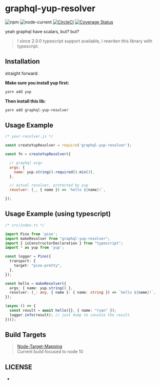 # graphql-yup-resolver

![npm](https://img.shields.io/npm/v/graphql-yup-resolver)  ![node-current](https://img.shields.io/node/v/graphql-yup-resolver)  [![CircleCI](https://dl.circleci.com/status-badge/img/gh/ryanhs/graphql-yup-resolver/tree/master.svg?style=shield)](https://dl.circleci.com/status-badge/redirect/gh/ryanhs/graphql-yup-resolver/tree/master)  [![Coverage Status](https://coveralls.io/repos/github/ryanhs/graphql-yup-resolver/badge.svg?branch=master)](https://coveralls.io/github/ryanhs/graphql-yup-resolver?branch=master)  

yeah graphql have scalars, but? but?


>! since 2.0.0 typescript support available, i rewriten this library with typescript.


## Installation

straight forward:

**Make sure you install yup first:**

```bash
yarn add yup
```

**Then install this lib:**

```bash
yarn add graphql-yup-resolver
```


## Usage Example

```javascript
/* your-resolver.js */

const createYupResolver = require('graphql-yup-resolver');

const fn = createYupResolver({

  // graphql args
  args: {
    name: yup.string().required().min(3),
  },

  // actual resolver, protected by yup
  resolver: (_, { name }) => `hello ${name}!`,

});

```

## Usage Example (using typescript)

```typescript
/* src/index.ts */

import Pino from 'pino';
import makeResolver from "graphql-yup-resolver";
import { isConstructorDeclaration } from "typescript";
import * as yup from 'yup';

const logger = Pino({
  transport: {
    target: "pino-pretty",
  },
});

const hello = makeResolver({
  args: { name: yup.string() },
  resolver: (_: any, { name }: { name: string }) => `hello ${name}!`,
});

(async () => {
  const result = await hello({}, { name: "ryan" });
  logger.info(result); // just dump to console the result
})();

```


## Build Targets

> [Node-Target-Mapping](https://github.com/microsoft/TypeScript/wiki/Node-Target-Mapping)  
> Current build focused to node 10

## LICENSE

-
